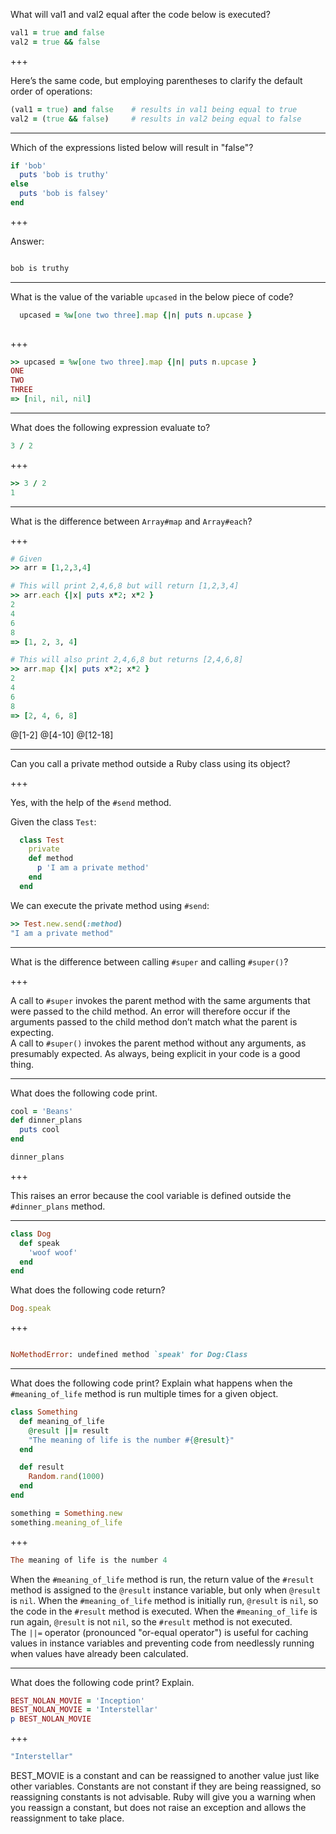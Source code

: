 
What will val1 and val2 equal after the code below is executed?

```ruby
val1 = true and false
val2 = true && false
```

+++

Here’s the same code, but employing parentheses to clarify the default order of operations:

```ruby
(val1 = true) and false    # results in val1 being equal to true
val2 = (true && false)     # results in val2 being equal to false
```

---

Which of the expressions listed below will result in "false"?

```ruby
if 'bob'
  puts 'bob is truthy'
else
  puts 'bob is falsey'
end
```

+++

Answer:

```ruby

bob is truthy

```

---

What is the value of the variable `upcased` in the below piece of code?

```ruby
  upcased = %w[one two three].map {|n| puts n.upcase }
  
```

+++

```ruby
>> upcased = %w[one two three].map {|n| puts n.upcase }
ONE
TWO
THREE
=> [nil, nil, nil]
```

---

What does the following expression evaluate to?

```ruby
3 / 2
```

+++

```ruby
>> 3 / 2
1
```

---

What is the difference between `Array#map` and `Array#each`?

+++

```ruby
# Given
>> arr = [1,2,3,4]

# This will print 2,4,6,8 but will return [1,2,3,4]
>> arr.each {|x| puts x*2; x*2 }
2
4
6
8
=> [1, 2, 3, 4]

# This will also print 2,4,6,8 but returns [2,4,6,8]
>> arr.map {|x| puts x*2; x*2 }
2
4
6
8
=> [2, 4, 6, 8]
```
@[1-2]
@[4-10]
@[12-18]

---

Can you call a private method outside a Ruby class using its object?

+++

Yes, with the help of the `#send` method.

Given the class `Test`:

```ruby
  class Test
    private
    def method
      p 'I am a private method'
    end
  end
```
We can execute the private method using `#send`:

```ruby
>> Test.new.send(:method)
"I am a private method"
```

---

What is the difference between calling `#super` and calling `#super()`?

+++

A call to `#super` invokes the parent method with the same arguments that were passed to the child method. An error will therefore occur if the arguments passed to the child method don’t match what the parent is expecting.
<br>
A call to `#super()` invokes the parent method without any arguments, as presumably expected. As always, being explicit in your code is a good thing.

---

What does the following code print.

```ruby
cool = 'Beans'
def dinner_plans
  puts cool
end

dinner_plans
```

+++

This raises an error because the cool variable is defined outside the `#dinner_plans` method.

---

```ruby
class Dog
  def speak
    'woof woof'
  end
end
```

What does the following code return? 

```ruby
Dog.speak
```

+++

```ruby

NoMethodError: undefined method `speak' for Dog:Class

```

---

What does the following code print? Explain what happens when the `#meaning_of_life` method is run multiple times for a given object.

```ruby
class Something
  def meaning_of_life
    @result ||= result
    "The meaning of life is the number #{@result}"
  end

  def result
    Random.rand(1000)
  end
end

something = Something.new
something.meaning_of_life
```

+++

```ruby
The meaning of life is the number 4
```

When the `#meaning_of_life` method is run, the return value of the `#result` method is assigned to the `@result` instance variable, but only when `@result` is `nil`. When the `#meaning_of_life` method is initially run, `@result` is `nil`, so the code in the `#result` method is executed. When the `#meaning_of_life` is run again, `@result` is not `nil`, so the `#result` method is not executed.
<br>
The `||=` operator (pronounced "or-equal operator") is useful for caching values in instance variables and preventing code from needlessly running when values have already been calculated.

---

What does the following code print? Explain.

```ruby
BEST_NOLAN_MOVIE = 'Inception'
BEST_NOLAN_MOVIE = 'Interstellar'
p BEST_NOLAN_MOVIE
```

+++

```ruby
"Interstellar"
```

BEST_MOVIE is a constant and can be reassigned to another value just like other variables. 
Constants are not constant if they are being reassigned, so reassigning constants is not advisable. 
Ruby will give you a warning when you reassign a constant, but does not raise an exception and allows the reassignment to take place.





